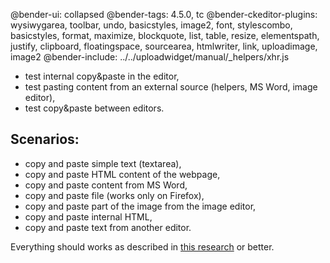 @bender-ui: collapsed
@bender-tags: 4.5.0, tc
@bender-ckeditor-plugins: wysiwygarea, toolbar, undo, basicstyles, image2, font, stylescombo, basicstyles, format, maximize, blockquote, list, table, resize, elementspath, justify, clipboard, floatingspace, sourcearea, htmlwriter, link, uploadimage, image2
@bender-include: ../../uploadwidget/manual/_helpers/xhr.js

 * test internal copy&paste in the editor,
 * test pasting content from an external source (helpers, MS Word, image editor),
 * test copy&paste between editors.

## Scenarios:

 * copy and paste simple text (textarea),
 * copy and paste HTML content of the webpage,
 * copy and paste content from MS Word,
 * copy and paste file (works only on Firefox),
 * copy and paste part of the image from the image editor,
 * copy and paste internal HTML,
 * copy and paste text from another editor.

Everything should works as described in [this research](http://dev.ckeditor.com/ticket/11526#comment:7) or better.